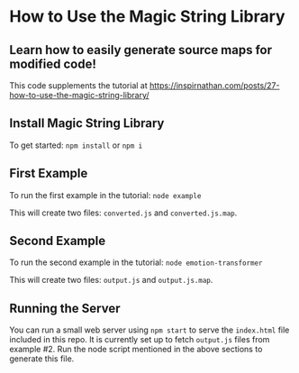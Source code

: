 # How to Use the Magic String Library

## Learn how to easily generate source maps for modified code!

This code supplements the tutorial at https://inspirnathan.com/posts/27-how-to-use-the-magic-string-library/

## Install Magic String Library

To get started:
`npm install` or `npm i`

## First Example

To run the first example in the tutorial:
`node example`

This will create two files: `converted.js` and `converted.js.map`.

## Second Example

To run the second example in the tutorial:
`node emotion-transformer`

This will create two files: `output.js` and `output.js.map`.

## Running the Server
You can run a small web server using `npm start` to serve the `index.html` file included in this repo. It is currently set up to fetch `output.js` files from example #2. Run the node script mentioned in the above sections to generate this file.